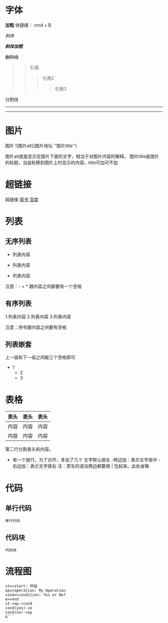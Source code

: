 # 字体
**加粗**
快捷键： cmd + B

*斜体*

***斜体加粗***

~~删除线~~

>>引用
>>>引用2
>>>>引用3

分割线
***
---

# 图片
图片
![图片alt](图片地址 ''图片title'')

图片alt就是显示在图片下面的文字，相当于对图片内容的解释。
图片title是图片的标题，当鼠标移到图片上时显示的内容。title可加可不加

# 超链接
超链接
[简书](http://jianshu.com)
[百度](http://baidu.com)

# 列表
## 无序列表

- 列表内容
+ 列表内容
* 列表内容

注意：- + * 跟内容之间都要有一个空格

## 有序列表

1.列表内容
2.列表内容
3.列表内容

注意：序号跟内容之间要有空格

## 列表嵌套

上一级和下一级之间敲三个空格即可

- 1
   - 2
   - 3

# 表格

| 表头 | 表头  | 表头 |
| ---- | :---: | ---: |
| 内容 | 内容  | 内容 |
| 内容 | 内容  | 内容 |

第二行分割表头和内容。
- 有一个就行，为了对齐，多加了几个
文字默认居左
-两边加：表示文字居中
-右边加：表示文字居右
注：原生的语法两边都要用 | 包起来。此处省略

# 代码

## 单行代码

`单行代码`

## 代码块

```
代码块
```

# 流程图

```flow
st=>start: 开始
op=>operation: My Operation
cond=>condition: Yes or No?
e=>end
st->op->cond
cond(yes)->e
cond(no)->op
&```